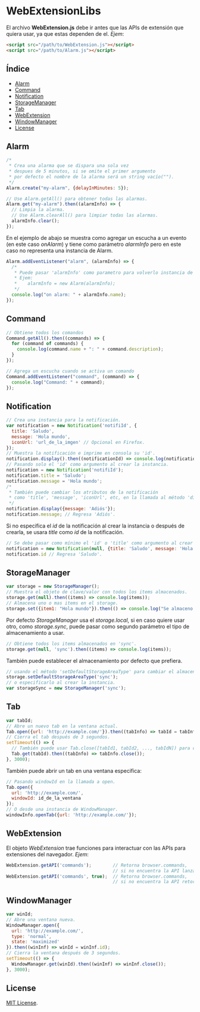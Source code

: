 # WebExtensionLibs

El archivo **WebExtension.js** debe ir antes que las APIs de extensión que quiera usar, ya que estas dependen de el. *Ejem*:

```html
<script src="/path/to/WebExtension.js"></script>
<script src="/path/to/Alarm.js"></script>
```

 ## Índice

* [Alarm](#alarm)
* [Command](#command)
* [Notification](#notification)
* [StorageManager](#storagemanager)
* [Tab](#tab)
* [WebExtension](#webextension)
* [WindowManager](#windowmanager)
* [License](#license)

## Alarm

```javascript
/*
 * Crea una alarma que se dispara una sola vez
 * despues de 5 minutos, si se omite el primer argumento
 * por defecto el nombre de la alarma será un string vacío("").
 */
Alarm.create("my-alarm", {delayInMinutes: 5});

// Use Alarm.getAll() para obtener todas las alarmas.
Alarm.get("my-alarm").then((alarmInfo) => {
  // Limpia la alarma.
  // Use Alarm.clearAll() para limpiar todas las alarmas.
  alarmInfo.clear();
});
```

En el ejemplo de abajo se muestra como agregar un escucha a un evento (en este caso _onAlarm_) y tiene como parámetro _alarmInfo_ pero en este caso no representa una instancia de Alarm.

```javascript
Alarm.addEventListener("alarm", (alarmInfo) => {
  /*
   * Puede pasar 'alarmInfo' como parametro para volverlo instancia de Alarm.
   * Ejem:
   *    alarmInfo = new Alarm(alarmInfo);
   */
  console.log("on alarm: " + alarmInfo.name);
});
```

## Command

```javascript
// Obtiene todos los comandos
Command.getAll().then((commands) => {
  for (command of commands) {
    console.log(command.name + ": " + command.description);
  }
});

// Agrega un escucha cuando se activa un comando
Command.addEventListener("command", (command) => {
  console.log("Command: " + command);
});
```

## Notification

```javascript
// Crea una instancia para la notificación.
var notification = new Notification('notifiId', {
  title: 'Saludo',
  message: 'Hola mundo',
  iconUrl: 'url_de_la_imgen' // Opcional en Firefox.
});
// Muestra la notificación e imprime en consola su 'id'.
notification.display().then((notificationId) => console.log(notificationId));
// Pasando solo el 'id' como argumento al crear la instancia.
notification = new Notification('notifiId');
notification.title = 'Saludo';
notification.message = 'Hola mundo';
/*
 * También puede cambiar los atributos de la notificación
 * como 'title', 'message', 'iconUrl', etc, en la llamada al método 'display'.
 */
notification.display({message: 'Adiós'});
notification.message; // Regresa 'Adiós'.
```

Si no especifica el _id_ de la notificación al crear la instancia o después de crearla, se usara _title_ como _id_ de la notificación.

```javascript
// Se debe pasar como mínimo el 'id' o 'title' como argumento al crear la instancia.
notification = new Notification(null, {title: 'Saludo', message: 'Hola mundo'});
notification.id // Regresa 'Saludo'.
```

## StorageManager

```javascript
var storage = new StorageManager();
// Muestra el objeto de clave/valor con todos los items almacenados.
storage.get(null).then((items) => console.log(items));
// Almacena uno o mas items en el storage.
storage.set({item1: "Hola mundo"}).then(() => console.log("Se almaceno correctamente."));
```

Por defecto *StorageManager* usa el *storage.local*, si en caso quiere usar otro, como *storage.sync*, puede pasar como segundo parámetro el tipo de almacenamiento a usar.

```javascript
// Obtiene todos los items almacenados en 'sync'.
storage.get(null, 'sync').then((items) => console.log(items));
```

También puede establecer el almacenamiento por defecto que prefiera.

```javascript
// usando el método 'setDefaultStorageAreaType' para cambiar el almacenamiento por defecto
storage.setDefaultStorageAreaType('sync');
// o especificarlo al crear la instancia.
var storageSync = new StorageManager('sync');
```

## Tab

```javascript
var tabId;
// Abre un nuevo tab en la ventana actual.
Tab.open({url: 'http://example.com/'}).then((tabInfo) => tabId = tabInfo.id);
// Cierra el tab después de 3 segundos.
setTimeout(() => {
  // También puede usar Tab.close([tabId1, tabId2, ..., tabIdN]) para cerrar uno o mas tabs.
  Tab.get(tabId).then((tabInfo) => tabInfo.close());
}, 3000);
```

También puede abrir un tab en una ventana especifica:

```javascript
// Pasando windowId en la llamada a open.
Tab.open({
  url: 'http://example.com/',
  windowId: id_de_la_ventana
});
// O desde una instancia de WindowManager.
windowInfo.openTab({url: 'http://example.com/'});
```

## WebExtension

El objeto *WebExtension* trae funciones para interactuar con las APIs para extensiones del navegador. *Ejem*:

```javascript
WebExtension.getAPI('commands');        // Retorna browser.commands,
                                        // si no encuentra la API lanza un error.
WebExtension.getAPI('commands', true);  // Retorna browser.commands,
                                        // si no encuentra la API retorna null.
```

## WindowManager

```javascript
var winId;
// Abre una ventana nueva.
WindowManager.open({
  url: 'http://example.com/',
  type: 'normal',
  state: 'maximized'
}).then((winInf) => winId = winInf.id);
// Cierra la ventana después de 3 segundos.
setTimeout(() => {
  WindowManager.get(winId).then((winInf) => winInf.close());
}, 3000);
```

## License

[MIT License](https://opensource.org/licenses/MIT).
